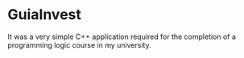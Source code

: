 # GuiaInvest
It was a very simple C++ application required for the completion of a programming logic course in my university.
